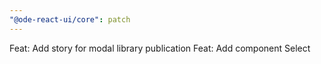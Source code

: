 ```yaml
---
"@ode-react-ui/core": patch
---
```


Feat: Add story for modal library publication
Feat: Add component Select
